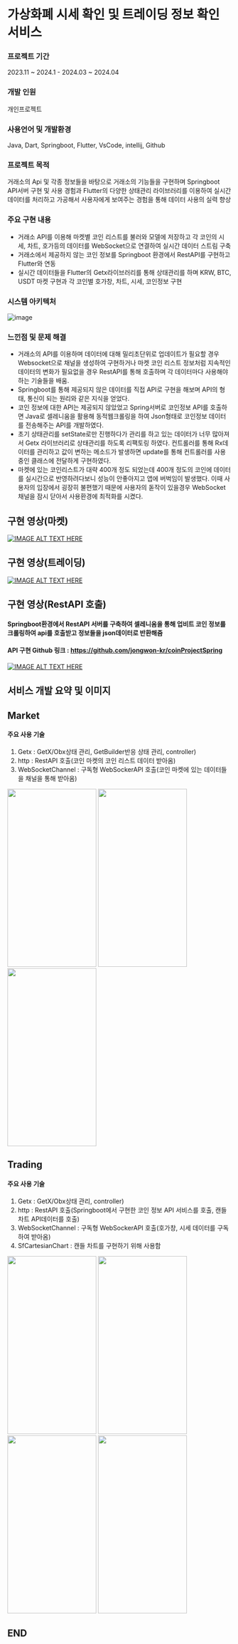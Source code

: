 # 가상화폐 시세 확인 및 트레이딩 정보 확인 서비스

### 프로젝트 기간
2023.11 ~ 2024.1 - 2024.03 ~ 2024.04

### 개발 인원
개인프로젝트

### 사용언어 및 개발환경
Java, Dart, Springboot, Flutter, VsCode, intellij, Github

### 프로젝트 목적
거래소의 Api 및 각종 정보들을 바탕으로 거래소의 기능들을 구현하며 Springboot API서버 구현 및 사용 경험과 Flutter의 다양한 상태관리 라이브러리를 이용하여 실시간 데이터를 처리하고 가공해서 사용자에게 보여주는 경험을 통해 데이터 사용의 실력 향상

### 주요 구현 내용
- 거래소 API를 이용해 마켓별 코인 리스트를 불러와 모델에 저장하고 각 코인의 시세, 차트, 호가등의 데이터를 WebSocket으로 연결하여 실시간 데이터 스트림 구축
- 거래소에서 제공하지 않는 코인 정보를 Springboot 환경에서 RestAPI를 구현하고 Flutter와 연동
- 실시간 데이터들을 Flutter의 Getx라이브러리를 통해 상태관리를 하며 KRW, BTC, USDT 마켓 구현과 각 코인별 호가창, 차트, 시세, 코인정보 구현

### 시스템 아키텍처

![image](https://github.com/user-attachments/assets/2e1a8ec1-8efa-41bb-ae30-14fecb073256)

### 느낀점 및 문제 해결
- 거래소의 API를 이용하며 데이터에 대해 밀리초단위로 업데이트가 필요할 경우 Websocket으로 채널을 생성하여 구현하거나 마켓 코인 리스트 정보처럼 지속적인 데이터의 변화가 필요없을 경우 RestAPI를 통해 호출하며 각 데이터마다 사용해야하는 기술들을 배움.
- Springboot를 통해 제공되지 않은 데이터를 직접 API로 구현을 해보며 API의 형태, 통신이 되는 원리와 같은 지식을 얻었다.
- 코인 정보에 대한 API는 제공되지 않았었고 Spring서버로 코인정보 API를 호출하면 Java로 셀레니움을 활용해 동적웹크롤링을 하여 Json형태로 코인정보 데이터를 전송해주는 API를 개발하였다.
- 초기 상태관리를 setState로만 진행하다가 관리를 하고 있는 데이터가 너무 많아져서 Getx 라이브러리로 상태관리를 하도록 리팩토링 하였다. 컨트롤러를 통해 Rx데이터를 관리하고 값이 변하는 메소드가 발생하면 update를 통해 컨트롤러를 사용중인 클래스에 전달하게 구현하였다.
- 마켓에 있는 코인리스트가 대략 400개 정도 되었는데 400개 정도의 코인에 데이터를 실시간으로 반영하려다보니 성능이 안좋아지고 앱에 버벅임이 발생했다. 이때 사용자의 입장에서 굉장히 불편했기 때문에 사용자의 돋작이 있을경우 WebSocket 채널을 잠시 닫아서 사용환경에 최적화를 시켰다.

## 구현 영상(마켓)
[![IMAGE ALT TEXT HERE](https://img.youtube.com/vi/aw1K01BxLdc/0.jpg)](https://www.youtube.com/watch?v=aw1K01BxLdc)

## 구현 영상(트레이딩)
[![IMAGE ALT TEXT HERE](https://img.youtube.com/vi/J9DgC26hk6M/0.jpg)](https://www.youtube.com/watch?v=J9DgC26hk6M)

## 구현 영상(RestAPI 호출)
#### Springboot환경에서 RestAPI 서버를 구축하여 셀레니움을 통해 업비트 코인 정보를 크롤링하여 api를 호출받고 정보들을 json데이터로 반환해줌
#### API 구현 Github 링크 : https://github.com/jongwon-kr/coinProjectSpring
[![IMAGE ALT TEXT HERE](https://img.youtube.com/vi/pbG5uMikTBQ/0.jpg)](https://www.youtube.com/watch?v=pbG5uMikTBQ)

## 서비스 개발 요약 및 이미지
## Market
#### 주요 사용 기술
1) Getx : GetX/Obx상태 관리, GetBuilder반응 상태 관리, controller)
2) http : RestAPI 호출(코인 마켓의 코인 리스트 데이터 받아옴)
3) WebSocketChannel : 구독형 WebSockerAPI 호출(코인 마켓에 있는 데이터들을 채널을 통해 받아옴)
<img src="https://github.com/jongwon-kr/BitProject/assets/76871947/60593c97-c90d-43bf-991c-db1d3df43b6e" width="200" height="400">
<img src="https://github.com/jongwon-kr/BitProject/assets/76871947/fadf09b9-5849-4f3b-ae60-071416083045" width="200" height="400">
<img src="https://github.com/jongwon-kr/BitProject/assets/76871947/5348c453-295f-461b-a6e4-d4eb5b7e63a4" width="200" height="400">

## Trading
#### 주요 사용 기술
1) Getx : GetX/Obx상태 관리, controller)
2) http : RestAPI 호출(Springboot에서 구현한 코인 정보 API 서비스를 호출, 캔들 차트 API데이터를 호출)
3) WebSocketChannel : 구독형 WebSockerAPI 호출(호가창, 시세 데이터를 구독하여 받아옴)
4) SfCartesianChart : 캔들 차트를 구현하기 위해 사용함
<img src="https://github.com/jongwon-kr/BitProject/assets/76871947/bb403436-8742-4be8-8657-a034062859bb" width="200" height="400">
<img src="https://github.com/jongwon-kr/BitProject/assets/76871947/8a759b62-daee-4f75-8c8b-34da6c3d9394" width="200" height="400">
<img src="https://github.com/jongwon-kr/BitProject/assets/76871947/71ff33e0-0003-4e7c-8e9e-f95b2f07778e" width="200" height="400">
<img src="https://github.com/jongwon-kr/BitProject/assets/76871947/e659831b-e898-4e25-8e83-368e174a4758" width="200" height="400">

## END


